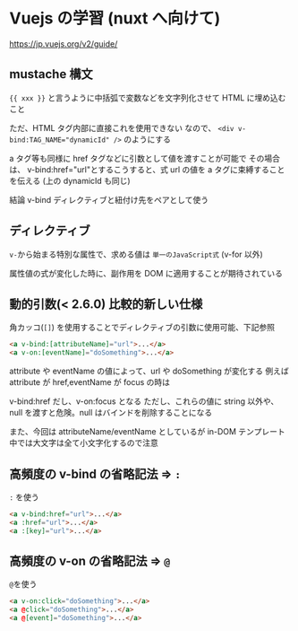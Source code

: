 # Vuejs の学習 (nuxt へ向けて)

https://jp.vuejs.org/v2/guide/

## mustache 構文

`{{ xxx }}` と言うように中括弧で変数などを文字列化させて HTML に埋め込むこと

ただ、HTML タグ内部に直接これを使用できない
なので、 `<div v-bind:TAG_NAME="dynamicId" />` のようにする

a タグ等も同様に href タグなどに引数として値を渡すことが可能で
その場合は、 v-bind:href="url"とするこうすると、式 url の値を a タグに束縛することを伝える
(上の dynamicId も同じ)

結論 v-bind ディレクティブと紐付け先をペアとして使う

## ディレクティブ

`v-`から始まる特別な属性で、求める値は `単一のJavaScript式` (v-for 以外)

属性値の式が変化した時に、副作用を DOM に適用することが期待されている

## 動的引数(< 2.6.0) 比較的新しい仕様

角カッコ(`[]`) を使用することでディレクティブの引数に使用可能、下記参照

```html
<a v-bind:[attributeName]="url">...</a>
<a v-on:[eventName]="doSomething">...</a>
```

attribute や eventName の値によって、url や doSomething が変化する
例えば attribute が href,eventName が focus の時は

v-bind:href だし、v-on:focus となる
ただし、これらの値に string 以外や、null を渡すと危険。null はバインドを削除することになる

また、今回は attributeName/eventName としているが in-DOM テンプレート中では大文字は全て小文字化するので注意

## 高頻度の v-bind の省略記法 => `:`

`:` を使う

```html
<a v-bind:href="url">...</a>
<a :href="url">...</a>
<a :[key]="url">...</a>
```

## 高頻度の v-on の省略記法 => `@`

`@`を使う

```html
<a v-on:click="doSomething">...</a>
<a @click="doSomething">...</a>
<a @[event]="doSomething">...</a>
```
